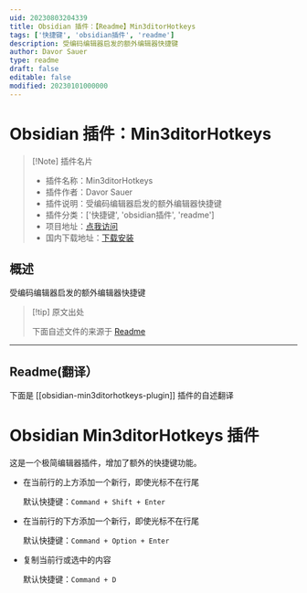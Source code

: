 ```yaml
---
uid: 20230803204339
title: Obsidian 插件：【Readme】Min3ditorHotkeys
tags: ['快捷键', 'obsidian插件', 'readme']
description: 受编码编辑器启发的额外编辑器快捷键
author: Davor Sauer
type: readme
draft: false
editable: false
modified: 20230101000000
---
```


# Obsidian 插件：Min3ditorHotkeys

> [!Note] 插件名片
> - 插件名称：Min3ditorHotkeys
> - 插件作者：Davor Sauer
> - 插件说明：受编码编辑器启发的额外编辑器快捷键
> - 插件分类：['快捷键', 'obsidian插件', 'readme']
> - 项目地址：[点我访问](https://github.com/d-sauer/Obsidian-Min3ditorHotkeys-plugin)
> - 国内下载地址：[下载安装](https://pkmer.cn/products/plugin/pluginMarket/?obsidian-min3ditorhotkeys-plugin)

## 概述

受编码编辑器启发的额外编辑器快捷键



> [!tip] 原文出处
> 
>下面自述文件的来源于 [Readme](https://ghproxy.net/https://raw.githubusercontent.com/d-sauer/Obsidian-Min3ditorHotkeys-plugin/master/README.md)
> 

---

## Readme(翻译）

下面是 [[obsidian-min3ditorhotkeys-plugin]] 插件的自述翻译


# Obsidian Min3ditorHotkeys 插件

这是一个极简编辑器插件，增加了额外的快捷键功能。

- 在当前行的上方添加一个新行，即使光标不在行尾

  默认快捷键：`Command + Shift + Enter`

- 在当前行的下方添加一个新行，即使光标不在行尾

  默认快捷键：`Command + Option + Enter`

- 复制当前行或选中的内容

  默认快捷键：`Command + D`



